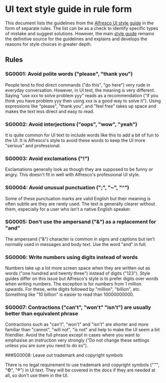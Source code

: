 # UI text style guide in rule form

This document lists the guidelines from the
[Alfresco UI style guide](https://docs.alfresco.com/sites/docs.alfresco.com/files/public/docs_team/u2/Alfresco-Writing-Guide.pdf)
in the form of separate rules. The list can be as a check to identify
specific types of mistake and suggest solutions. However, the main
[style guide](https://docs.alfresco.com/sites/docs.alfresco.com/files/public/docs_team/u2/Alfresco-Writing-Guide.pdf)
remains the definitive source for the guidelines and explains and develops the reasons for
style choices in greater depth.

## Rules

### SG0001: Avoid polite words ("please", "thank you")

People tend to find direct commands ("do this", "go here") very rude in everyday conversation.
However, in UI text, the meaning is very different. Saying "use xxx to solve problem yyy" reads
as a recommendation ("if you think you have problem yyy then using xxx is a good way to solve it").
Using expressions like "please", "thank you", and "feel free" takes up space and makes the text less
direct and easy to read.

### SG0002: Avoid interjections ("oops", "wow", "yeah")

It is quite common for UI text to include words like this to add a bit of fun to the UI. It is
Alfresco's style to avoid these words to keep the UI more "serious" and professional.

### SG0003: Avoid exclamations ("!")

Exclamations generally look as though they are supposed to be funny or angry. This doesn't
fit in well with Alfresco's professional UI style.

### SG0004: Avoid unusual punctuation (";", "~", "^")

Some of these punctuation marks are valid English but their meaning is often subtle are they
are rarely used. The text is generally clearer without them, especially for a user who isn't
a native English speaker.

### SG0005: Don't use the ampersand ("&") as a replacement for "and"

The ampersand ("&") character is common in signs and captions but isn't normally used in
messages and body text. Use the word "and" in full.

### SG0006: Write numbers using digits instead of words

Numbers take up a lot more screen space when they are written out as words ("one hundred
and twenty three") instead of digits ("123"). Style guides differ on this issue but Alfresco's
style is to prefer digits over words when writing numbers. The exception is for numbers from
1 million upwards. For these, write digits followed by "million", "billion", etc. Something like
"10 billion" is easier to read than 10000000000.

### SG0007: Contractions ("can't", "won't" "isn't") are usually better than equivalent phrase

Contractions such as "can't", "won't" and "isn't" are shorter and more familiar than "cannot",
"will not", "is not" and help to make the UI seem a bit friendlier. Avoid the full phrase except
in cases where you want to emphasise an instruction very strongly ("Do not change these settings
unless you are sure you need to do so").

###SG0008: Leave out trademark and copyright symbols

There is no legal requirement to use trademark and copyright symbols ("™", "©", "®") in UI
text. They will be covered in the docs if they are needed at all, so don't use them in the UI.